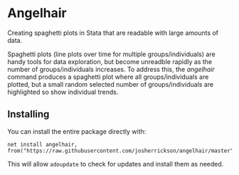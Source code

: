 # Angelhair

Creating spaghetti plots in Stata that are readable with large amounts of data.

Spaghetti plots (line plots over time for multiple groups/individuals) are handy tools for data exploration, but become unreadble rapidly as the
number of groups/individuals increases. To address this, the *angelhair* command produces a spaghetti plot where all groups/individuals are plotted,
but a small random selected number of groups/individuals are highlighted so show individual trends.

## Installing

You can install the entire package directly with:

```
net install angelhair, from("https://raw.githubusercontent.com/josherrickson/angelhair/master")
```

This will allow `adoupdate` to check for updates and install them as needed.
